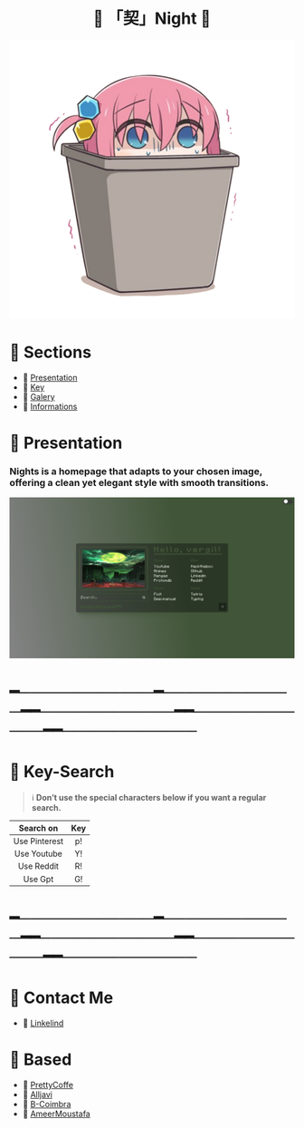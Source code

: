 <div align="center">
     <h1> 🌸 「契」Night 🌸</h1>
 </div>

<p align="center">
  <picture>
    <img src="./src/public/images/tras.png">
  </picture>
</p>

# 🌿 Sections

- 🌸 [Presentation](https://github.com/Shentxt/--Nights/tree/main?tab=readme-ov-file#presentation)
- 🌸 [Key](https://github.com/Shentxt/--Nights/tree/main?tab=readme-ov-file#keys-search)
- 🌸 [Galery]()
- 🌸 [Informations](https://github.com/Shentxt/--Nights/tree/main?tab=readme-ov-file#contact-me)

# 🌿 Presentation

<h3> Nights is a homepage that adapts to your chosen image, offering a clean yet elegant style with smooth transitions. </h3>

<p align="center">
  <picture>
    <img src="./src/public/images/preview.png">
  </picture>
</p>

# ━────────────━────────────━━────────────━━────────────━━────────────

# 🌿 Key-Search

> :information_source: **Don’t use the special characters below if you want a regular search.**

|     Search on  |    Key       |
|  :----------:  | :----------: |
|  Use Pinterest |  p! |
|  Use Youtube   |  Y! |
|  Use Reddit    |  R! |
|  Use Gpt       |  G! |

# ━────────────━────────────━━────────────━━────────────━━────────────

# 🌿 Contact Me

- 🌸 [Linkelind](https://www.linkedin.com/in/federico-p-065a42217/)

# 🌿 Based

- 🌸 [PrettyCoffe](https://github.com/PrettyCoffee/dandadan-startpage) 
- 🌸 [Alljavi](https://github.com/AllJavi/tartarus-startpage)
- 🌸 [B-Coimbra](https://github.com/b-coimbra/dawn)
- 🌸 [AmeerMoustafa](https://github.com/AmeerMoustafa/Forbidden-startpage)